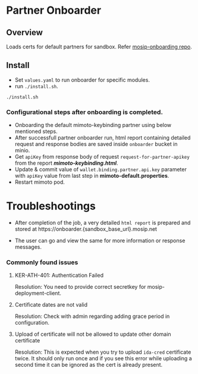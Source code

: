 # Partner Onboarder

## Overview
Loads certs for default partners for sandbox. Refer [mosip-onboarding repo](https://github.com/mosip/mosip-onboarding).

## Install 
* Set `values.yaml` to run onboarder for specific modules.
* run `./install.sh`.
```
./install.sh
```
### Configurational steps after onboarding is completed.
* Onboarding the default mimoto-keybinding partner using below mentioned steps.
* After successfull partner onboarder run, html report containing detailed request and response bodies are saved inside `onboarder` bucket in minio.
* Get `apiKey` from  response body of  request `request-for-partner-apikey` from the report **_mimoto-keybinding.html_**.
* Update & commit  value of  `wallet.binding.partner.api.key`  parameter with `apiKey` value from last step in **mimoto-default.properties**.
* Restart mimoto pod.
# Troubleshootings

* After completion of the job, a very detailed `html report` is prepared and stored at https://onboarder.{sandbox_base_url}.mosip.net

* The user can go and view the same for more information or response messages.

### Commonly found issues 

 1. KER-ATH-401: Authentication Failed
 
    Resolution: You need to provide correct secretkey for mosip-deployment-client.
 
 2. Certificate dates are not valid

    Resolution: Check with admin regarding adding grace period in configuration.
 
 3. Upload of certificate will not be allowed to update other domain certificate
 
    Resolution: This is expected when you try to upload `ida-cred` certificate twice. It should only run once and if you see this error while uploading a second      time it can be ignored as the cert is already present.
